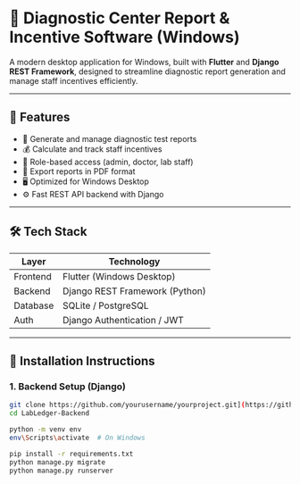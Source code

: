 # 🧪 Diagnostic Center Report & Incentive Software (Windows)

A modern desktop application for Windows, built with **Flutter** and **Django REST Framework**, designed to streamline diagnostic report generation and manage staff incentives efficiently.

---

## 🚀 Features

- 📄 Generate and manage diagnostic test reports
- 💰 Calculate and track staff incentives
- 🔐 Role-based access (admin, doctor, lab staff)
- 📁 Export reports in PDF format
- 🖥️ Optimized for Windows Desktop
- ⚙️ Fast REST API backend with Django

---

## 🛠️ Tech Stack

| Layer      | Technology                  |
|------------|------------------------------|
| Frontend   | Flutter (Windows Desktop)    |
| Backend    | Django REST Framework (Python) |
| Database   | SQLite / PostgreSQL          |
| Auth       | Django Authentication / JWT  |

---

## 🧩 Installation Instructions

### 1. Backend Setup (Django)
```bash
git clone https://github.com/yourusername/yourproject.git](https://github.com/himanshuchaurasiya24/LabLedger-Backend.git
cd LabLedger-Backend

python -m venv env
env\Scripts\activate  # On Windows

pip install -r requirements.txt
python manage.py migrate
python manage.py runserver

